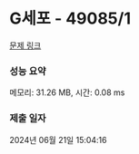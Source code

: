 # G세포 - 49085/1 

[문제 링크](https://level.goorm.io/exam/49085/t%EC%84%B8%ED%8F%AC/quiz/1) 

### 성능 요약

메모리: 31.26 MB, 시간: 0.08 ms

### 제출 일자

2024년 06월 21일 15:04:16

